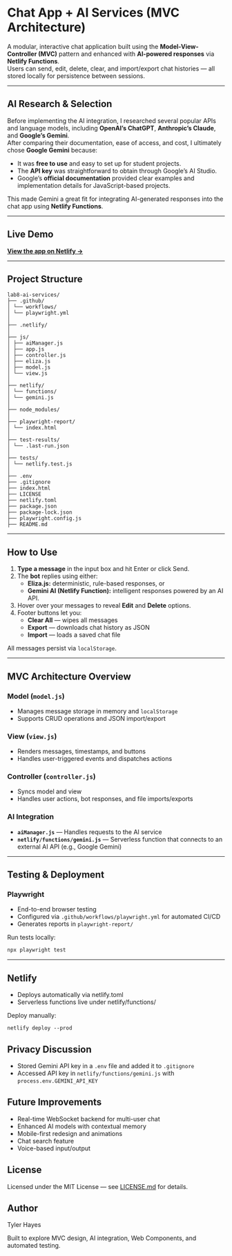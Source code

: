 # Chat App + AI Services (MVC Architecture)

A modular, interactive chat application built using the **Model-View-Controller (MVC)** pattern and enhanced with **AI-powered responses** via **Netlify Functions**.  
Users can send, edit, delete, clear, and import/export chat histories — all stored locally for persistence between sessions.

---

## AI Research & Selection

Before implementing the AI integration, I researched several popular APIs and language models, including **OpenAI’s ChatGPT**, **Anthropic’s Claude**, and **Google’s Gemini**.  
After comparing their documentation, ease of access, and cost, I ultimately chose **Google Gemini** because:

- It was **free to use** and easy to set up for student projects.  
- The **API key** was straightforward to obtain through Google’s AI Studio.  
- Google’s **official documentation** provided clear examples and implementation details for JavaScript-based projects.  

This made Gemini a great fit for integrating AI-generated responses into the chat app using **Netlify Functions**.

---

## Live Demo
[**View the app on Netlify →**](https://lab8chatbot.netlify.app/)

---

## Project Structure
```
lab8-ai-services/
├── .github/
│ └── workflows/
│ └── playwright.yml
│
├── .netlify/
│
├── js/
│ ├── aiManager.js
│ ├── app.js
│ ├── controller.js
│ ├── eliza.js
│ ├── model.js
│ └── view.js
│
├── netlify/
│ └── functions/
│ └── gemini.js
│
├── node_modules/
│
├── playwright-report/
│ └── index.html
│
├── test-results/
│ └── .last-run.json
│
├── tests/
│ └── netlify.test.js
│
├── .env
├── .gitignore
├── index.html
├── LICENSE
├── netlify.toml
├── package.json
├── package-lock.json
├── playwright.config.js
├── README.md
```


---

## How to Use

1. **Type a message** in the input box and hit Enter or click Send.  
2. The **bot** replies using either:
   - **Eliza.js:** deterministic, rule-based responses, or  
   - **Gemini AI (Netlify Function):** intelligent responses powered by an AI API.  
3. Hover over your messages to reveal **Edit** and **Delete** options.  
4. Footer buttons let you:
   - **Clear All** — wipes all messages  
   - **Export** — downloads chat history as JSON  
   - **Import** — loads a saved chat file  

All messages persist via `localStorage`.

---

## MVC Architecture Overview

### **Model (`model.js`)**
- Manages message storage in memory and `localStorage`
- Supports CRUD operations and JSON import/export

### **View (`view.js`)**
- Renders messages, timestamps, and buttons  
- Handles user-triggered events and dispatches actions

### **Controller (`controller.js`)**
- Syncs model and view  
- Handles user actions, bot responses, and file imports/exports

### **AI Integration**
- **`aiManager.js`** — Handles requests to the AI service  
- **`netlify/functions/gemini.js`** — Serverless function that connects to an external AI API (e.g., Google Gemini)

---

## Testing & Deployment

### **Playwright**
- End-to-end browser testing  
- Configured via `.github/workflows/playwright.yml` for automated CI/CD  
- Generates reports in `playwright-report/`

Run tests locally:
```bash
npx playwright test
```

--- 
## Netlify

- Deploys automatically via netlify.toml
- Serverless functions live under netlify/functions/

Deploy manually:
```
netlify deploy --prod
```

## Privacy Discussion
- Stored Gemini API key in a `.env` file and added it to `.gitignore`
- Accessed API key in `netlify/functions/gemini.js` with `process.env.GEMINI_API_KEY`

## Future Improvements

- Real-time WebSocket backend for multi-user chat
- Enhanced AI models with contextual memory
- Mobile-first redesign and animations
- Chat search feature
- Voice-based input/output

## License

Licensed under the MIT License — see [LICENSE.md](LICENSE.md) 
 for details.

## Author

Tyler Hayes

Built to explore MVC design, AI integration, Web Components, and automated testing.
